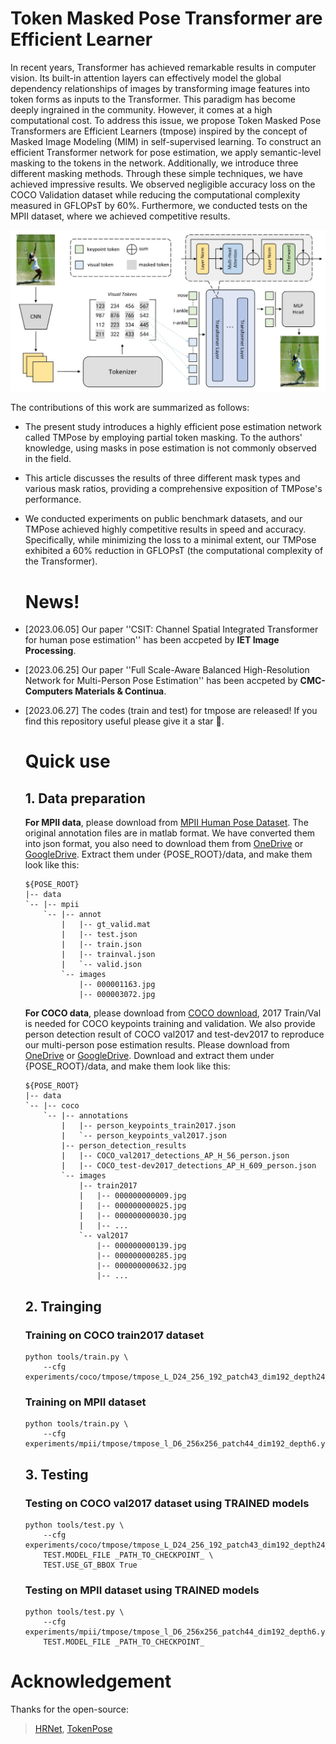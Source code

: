 # Token Masked Pose Transformer are Efficient Learner

In recent years, Transformer has achieved remarkable results in computer vision. Its built-in attention layers can effectively model the global dependency relationships of images by transforming image features into token forms as inputs to the Transformer. This paradigm has become deeply ingrained in the community. However, it comes at a high computational cost. To address this issue, we propose Token Masked Pose Transformers are Efficient Learners (tmpose) inspired by the concept of Masked Image Modeling (MIM) in self-supervised learning. To construct an efficient Transformer network for pose estimation, we apply semantic-level masking to the tokens in the network. Additionally, we introduce three different masking methods. Through these simple techniques, we have achieved impressive results. We observed negligible accuracy loss on the COCO Validation dataset while reducing the computational complexity measured in GFLOPsT by 60%. Furthermore, we conducted tests on the MPII dataset, where we achieved competitive results.

![image-20230626174808092](./overview.png)

The contributions of this work are summarized as follows:

- The present study introduces a highly efficient pose estimation network called TMPose by employing partial token masking. To the authors' knowledge, using masks in pose estimation is not commonly observed in the field.

- This article discusses the results of three different mask types and various mask ratios, providing a comprehensive exposition of TMPose's performance.

- We conducted experiments on public benchmark datasets, and our TMPose achieved highly competitive results in speed and accuracy. Specifically, while minimizing the loss to a minimal extent, our TMPose exhibited a 60% reduction in GFLOPsT (the computational complexity of the Transformer).

  # News!
- [2023.06.05] Our paper ''CSIT: Channel Spatial Integrated Transformer for human pose estimation'' has been accpeted by **IET Image Processing**. 
- [2023.06.25] Our paper ''Full Scale-Aware Balanced High-Resolution Network for Multi-Person Pose Estimation'' has been accpeted by **CMC-Computers Materials & Continua**.
- [2023.06.27] The codes (train and test) for tmpose are released! If you find this repository useful please give it a star 🌟.

  # Quick use
  
  ## 1. Data preparation

  **For MPII data**, please download from [MPII Human Pose Dataset](http://human-pose.mpi-inf.mpg.de/). The original annotation files are in matlab format. We have converted them into json format, you also need to download them from [OneDrive](https://1drv.ms/f/s!AhIXJn_J-blW00SqrairNetmeVu4) or [GoogleDrive](https://drive.google.com/drive/folders/1En_VqmStnsXMdldXA6qpqEyDQulnmS3a?usp=sharing). Extract them under {POSE_ROOT}/data, and make them look like this:

  ```
  ${POSE_ROOT}
  |-- data
  `-- |-- mpii
      `-- |-- annot
          |   |-- gt_valid.mat
          |   |-- test.json
          |   |-- train.json
          |   |-- trainval.json
          |   `-- valid.json
          `-- images
              |-- 000001163.jpg
              |-- 000003072.jpg
  ```

  **For COCO data**, please download from [COCO download](http://cocodataset.org/#download), 2017 Train/Val is needed for COCO keypoints training and validation. We also provide person detection result of COCO val2017 and test-dev2017 to reproduce our multi-person pose estimation results. Please download from [OneDrive](https://1drv.ms/f/s!AhIXJn_J-blWzzDXoz5BeFl8sWM-) or [GoogleDrive](https://drive.google.com/drive/folders/1fRUDNUDxe9fjqcRZ2bnF_TKMlO0nB_dk?usp=sharing). Download and extract them under {POSE_ROOT}/data, and make them look like this:

  ```
  ${POSE_ROOT}
  |-- data
  `-- |-- coco
      `-- |-- annotations
          |   |-- person_keypoints_train2017.json
          |   `-- person_keypoints_val2017.json
          |-- person_detection_results
          |   |-- COCO_val2017_detections_AP_H_56_person.json
          |   |-- COCO_test-dev2017_detections_AP_H_609_person.json
          `-- images
              |-- train2017
              |   |-- 000000000009.jpg
              |   |-- 000000000025.jpg
              |   |-- 000000000030.jpg
              |   |-- ... 
              `-- val2017
                  |-- 000000000139.jpg
                  |-- 000000000285.jpg
                  |-- 000000000632.jpg
                  |-- ... 
  ```

  

  ## 2. Trainging

  ### Training on COCO train2017 dataset 

  ```
  python tools/train.py \
      --cfg experiments/coco/tmpose/tmpose_L_D24_256_192_patch43_dim192_depth24_heads12.yaml\
  ```

  ### Training on MPII dataset 

  ```
  python tools/train.py \
      --cfg experiments/mpii/tmpose/tmpose_l_D6_256x256_patch44_dim192_depth6.yaml\
  ```

  ## 3. Testing

  ### Testing on COCO val2017 dataset using TRAINED models

  ```
  python tools/test.py \
      --cfg experiments/coco/tmpose/tmpose_L_D24_256_192_patch43_dim192_depth24_heads12.yaml\
      TEST.MODEL_FILE _PATH_TO_CHECKPOINT_ \
      TEST.USE_GT_BBOX True
  ```

  ### Testing on MPII dataset using TRAINED models

  ```
  python tools/test.py \
      --cfg experiments/mpii/tmpose/tmpose_l_D6_256x256_patch44_dim192_depth6.yaml\
      TEST.MODEL_FILE _PATH_TO_CHECKPOINT_ 
  ```


# Acknowledgement

Thanks for the open-source:

> [HRNet](https://github.com/leoxiaobin/deep-high-resolution-net.pytorch/), [TokenPose](https://github.com/leeyegy/TokenPose)

